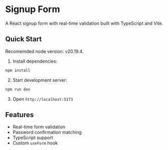 # Signup Form

A React signup form with real-time validation built with TypeScript and Vite.

## Quick Start

Recomemded node version: v20.19.4. 

1. Install dependencies:
```bash
npm install
```

2. Start development server:
```bash
npm run dev
```

3. Open `http://localhost:5173`


## Features

- Real-time form validation
- Password confirmation matching
- TypeScript support
- Custom `useForm` hook
